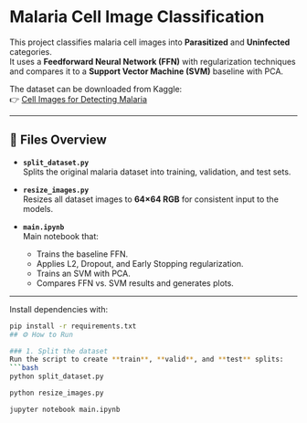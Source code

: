 # Malaria Cell Image Classification

This project classifies malaria cell images into **Parasitized** and **Uninfected** categories.  
It uses a **Feedforward Neural Network (FFN)** with regularization techniques and compares it to a **Support Vector Machine (SVM)** baseline with PCA.

The dataset can be downloaded from Kaggle:  
👉 [Cell Images for Detecting Malaria](https://www.kaggle.com/datasets/iarunava/cell-images-for-detecting-malaria/)


---

## 📂 Files Overview

- **`split_dataset.py`**  
  Splits the original malaria dataset into training, validation, and test sets.  

- **`resize_images.py`**  
  Resizes all dataset images to **64×64 RGB** for consistent input to the models.  

- **`main.ipynb`**  
  Main notebook that:  
  - Trains the baseline FFN.  
  - Applies L2, Dropout, and Early Stopping regularization.  
  - Trains an SVM with PCA.  
  - Compares FFN vs. SVM results and generates plots.  

---

Install dependencies with:
```bash
pip install -r requirements.txt
## ⚙️ How to Run

### 1. Split the dataset
Run the script to create **train**, **valid**, and **test** splits:
```bash
python split_dataset.py

python resize_images.py

jupyter notebook main.ipynb

